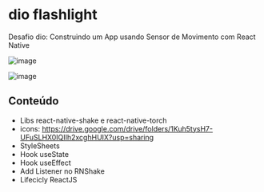 # dio flashlight

Desafio dio: Construindo um App usando Sensor de Movimento com React Native

![image](https://user-images.githubusercontent.com/47864268/174682803-8604b73c-ecd5-4c17-9892-7deea492f8bb.png)

![image](https://user-images.githubusercontent.com/47864268/174682817-1594c214-6cf3-4bc3-86e7-8f04319cee5f.png)

## Conteúdo

- Libs react-native-shake e react-native-torch
- icons: https://drive.google.com/drive/folders/1Kuh5tysH7-UFuSLHX0IQIIh2xcghHUIX?usp=sharing
- StyleSheets
- Hook useState
- Hook useEffect
- Add Listener no RNShake
- Lifecicly ReactJS

